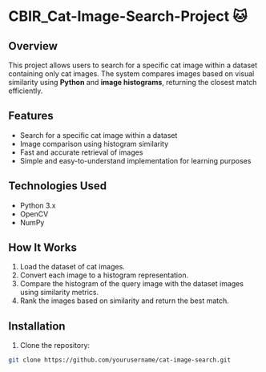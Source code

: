 # CBIR_Cat-Image-Search-Project 🐱

## Overview
This project allows users to search for a specific cat image within a dataset containing only cat images. The system compares images based on visual similarity using **Python** and **image histograms**, returning the closest match efficiently.

## Features
- Search for a specific cat image within a dataset
- Image comparison using histogram similarity
- Fast and accurate retrieval of images
- Simple and easy-to-understand implementation for learning purposes

## Technologies Used
- Python 3.x
- OpenCV
- NumPy

## How It Works
1. Load the dataset of cat images.
2. Convert each image to a histogram representation.
3. Compare the histogram of the query image with the dataset images using similarity metrics.
4. Rank the images based on similarity and return the best match.

## Installation
1. Clone the repository:
```bash
git clone https://github.com/yourusername/cat-image-search.git
